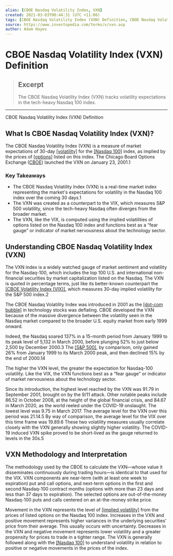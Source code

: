 ```yaml
---
alias: [CBOE Nasdaq Volatility Index, VXN]
created: 2021-03-03T00:44:31 (UTC +11:00)
tags: [CBOE Nasdaq Volatility Index (VXN) Definition, CBOE Nasdaq Volatility Index (VXN) Definition]
source: https://www.investopedia.com/terms/v/vxn.asp
author: Adam Hayes
---
```


# CBOE Nasdaq Volatility Index (VXN) Definition

> ## Excerpt
> The CBOE Nasdaq Volatility Index (VXN) tracks volatility expectations in the tech-heavy Nasdaq 100 index.

---

CBOE Nasdaq Volatility Index (VXN) Definition
## What Is CBOE Nasdaq Volatility Index (VXN)?

The CBOE Nasdaq Volatility Index (VXN) is a measure of market expectations of 30-day [[volatility]](https://www.investopedia.com/terms/v/volatility.asp) for the [[Nasdaq 100]](https://www.investopedia.com/terms/n/nasdaq100.asp) index, as implied by the prices of [[options]](https://www.investopedia.com/terms/o/optionscontract.asp) listed on this index. The Chicago Board Options Exchange ([CBOE](https://www.investopedia.com/terms/c/cboe.asp)) launched the VXN on January 23, 2001.1

### Key Takeaways

-   The CBOE Nasdaq Volatility Index (VXN) is a real-time market index representing the market's expectations for volatility in the Nasdaq 100 index over the coming 30 days.1
-   The VXN was created as a counterpart to the VIX, which measures S&P 500 volatility, since the tech-heavy Nasdaq often diverges from the broader market.
-   The VXN, like the VIX, is computed using the implied volatilities of options listed on the Nasdaq 100 index and functions best as a “fear gauge” or indicator of market nervousness about the technology sector.

## Understanding CBOE Nasdaq Volatility Index (VXN)

The VXN index is a widely watched gauge of market sentiment and volatility for the Nasdaq-100, which includes the top 100 U.S. and international non-financial securities by market capitalization listed on the Nasdaq. The VXN is quoted in percentage terms, just like its better-known counterpart the [[CBOE Volatility Index (VIX)]](https://www.investopedia.com/terms/v/vix.asp), which measures 30-day implied volatility for the S&P 500 index.2

The CBOE Nasdaq Volatility Index was introduced in 2001 as the [[dot-com bubble]](https://www.investopedia.com/terms/i/internet-bubble.asp) in technology stocks was deflating. CBOE developed the VXN because of the massive divergence between the volatility seen in the Nasdaq market compared to the broader U.S. equity market from early 1999 onward.

Indeed, the Nasdaq soared 137% in a 15-month period from January 1999 to its peak level of 5,132 in March 2000, before plunging 52% to just below 2,500 by December 2000.3 The [[S&P 500]](https://www.investopedia.com/terms/s/sp500.asp), by comparison, only gained 26% from January 1999 to its March 2000 peak, and then declined 15% by the end of 2000.14

The higher the VXN level, the greater the expectation for Nasdaq-100 volatility. Like the VIX, the VXN functions best as a “fear gauge” or indicator of market nervousness about the technology sector.

Since its introduction, the highest level reached by the VXN was 91.79 in September 2001, brought on by the 9/11 attack. Other notable peaks include 86.52 in October 2008, at the height of the global financial crisis, and 84.67 in March 2020, as the world reeled under the COVID-19 onslaught. The lowest level was 9.75 in March 2017. The average level for the VXN over this period was 21.14.5 By way of comparison, the average level for the VIX over this time frame was 19.89.6 These two volatility measures usually correlate closely with the VXN generally showing slightly higher volatility. The COVID-19 induced VXN spike proved to be short-lived as the gauge returned to levels in the 30s.5

## VXN Methodology and Interpretation

The methodology used by the CBOE to calculate the VXN—whose value it disseminates continuously during trading hours—is identical to that used for the VIX. VXN components are near-term (with at least one week to expiration) put and call options, and next-term options in the first and second Nasdaq-100 contract months (options with more than 23 days and less than 37 days to expiration). The selected options are out-of-the-money Nasdaq-100 puts and calls centered on an at-the-money strike price.

Movement in the VXN represents the level of [[implied volatility]](https://www.investopedia.com/terms/i/iv.asp) from the prices of listed options on the Nasdaq 100 index. Increases in the VXN and positive movement represents higher variances in the underlying securities’ price from their average. This usually occurs with uncertainty. Decreases in the VXN and negative movement represents lower volatility and a greater propensity for prices to trade in a tighter range. The VXN is generally followed along with the [[Nasdaq 100]](https://www.investopedia.com/terms/n/nasdaq100.asp) to understand volatility in relation to positive or negative movements in the prices of the index.
